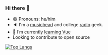 <h3>Hi there 👋</h3> 

- 😄 Pronouns: he/him
- :speaker: I'm a [music](https://open.spotify.com/playlist/37i9dQZF1EM6w3ItCcpuAN)[head](https://open.spotify.com/user/newtnik/recently-played-artists) and college [r](https://wmbr.org/)[a](https://www.wzbc.org/)[d](https://wcuw.org/)[i](http://www.wumb.org/home/index.php)[o](https://www.whrb.org/) geek.
- 🌱 I’m currently [learning Vue](https://github.com/jrnewton/udemy-vue-complete-guide)
- Looking to contribute to open source 

[![Top Langs](https://github-readme-stats.vercel.app/api/top-langs/?username=jrnewton&layout=compact&exclude_repo=cy_client,dotfiles,jrnewton.github.io)](https://github.com/anuraghazra/github-readme-stats)
